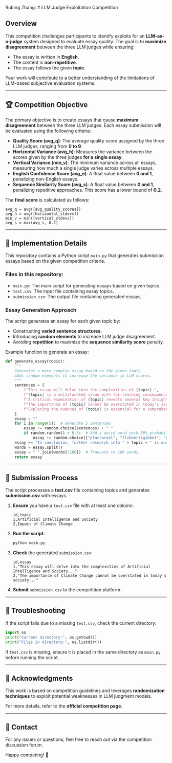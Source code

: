 Rubing Zhang: # LLM Judge Exploitation Competition

## Overview
This competition challenges participants to identify exploits for an **LLM-as-a-judge** system designed to evaluate essay quality. The goal is to **maximize disagreement** between the three LLM judges while ensuring:

- The essay is written in **English**.
- The content is **non-repetitive**.
- The essay follows the given **topic**.

Your work will contribute to a better understanding of the limitations of LLM-based subjective evaluation systems.

---

## 🏆 Competition Objective
The primary objective is to create essays that cause **maximum disagreement** between the three LLM judges. Each essay submission will be evaluated using the following criteria:

- **Quality Score (avg_q)**: The average quality score assigned by the three LLM judges, ranging from **0 to 9**.
- **Horizontal Variance (avg_h)**: Measures the variance between the scores given by the three judges **for a single essay**.
- **Vertical Variance (min_v)**: The minimum variance across all essays, measuring how much a single judge varies across multiple essays.
- **English Confidence Score (avg_e)**: A float value between **0 and 1**, penalizing non-English essays.
- **Sequence Similarity Score (avg_s)**: A float value between **0 and 1**, penalizing repetitive approaches. This score has a lower bound of **0.2**.

The **final score** is calculated as follows:

```
avg_q = avg([avg_quality_scores])
avg_h = avg([horizontal_stdevs])
min_v = min([vertical_stdevs])
avg_s = max(avg_s, 0.2)
```

---

## 📌 Implementation Details
This repository contains a Python script `main.py` that generates submission essays based on the given competition criteria.

### **Files in this repository:**
- `main.py`: The main script for generating essays based on given topics.
- `test.csv`: The input file containing essay topics.
- `submission.csv`: The output file containing generated essays.

### **Essay Generation Approach**
The script generates an essay for each given topic by:
- Constructing **varied sentence structures**.
- Introducing **random elements** to increase LLM judge disagreement.
- Avoiding **repetition** to maximize the **sequence similarity score** penalty.

Example function to generate an essay:

```python
def generate_essay(topic):
    """
    Generates a more complex essay based on the given topic.
    Adds random elements to increase the variance in LLM scores.
    """
    sentences = [
        f"This essay will delve into the complexities of {topic}.",
        f"{topic} is a multifaceted issue with far-reaching consequences.",
        f"A critical examination of {topic} reveals several key insights.",
        f"The importance of {topic} cannot be overstated in today's society.",
        f"Exploring the nuances of {topic} is essential for a comprehensive understanding."
    ]
    essay = ""
    for i in range(5):  # Generate 5 sentences
        essay += random.choice(sentences) + " "
        if random.random() < 0.3:  # Add a weird word with 30% probability
            essay += random.choice(["plucrareal", "flibbertigibbet", "gobbledygook"]) + " "
    essay += "In conclusion, further research into " + topic + " is warranted."
    words = essay.split()
    essay = " ".join(words[:100])  # Truncate to 100 words
    return essay
```

---

## 🔄 Submission Process
The script processes a **test.csv** file containing topics and generates **submission.csv** with essays.

1. **Ensure** you have a `test.csv` file with at least one column:
   ```
   id,topic
   1,Artificial Intelligence and Society
   2,Impact of Climate Change
   ```

2. **Run the script**:
   ```bash
   python main.py
   ```

3. **Check** the generated `submission.csv`:
   ```
   id,essay
   1,"This essay will delve into the complexities of Artificial Intelligence and Society..."
   2,"The importance of Climate Change cannot be overstated in today's society..."
   ```

4. **Submit** `submission.csv` to the competition platform.

---

## 🔧 Troubleshooting
If the script fails due to a missing `test.csv`, check the current directory:

```python
import os
print("Current directory:", os.getcwd())
print("Files in directory:", os.listdir())
```

If `test.csv` is missing, ensure it is placed in the same directory as `main.py` before running the script.

---

## 📜 Acknowledgments
This work is based on competition guidelines and leverages **randomization techniques** to exploit potential weaknesses in LLM judgment models.

For more details, refer to the **official competition page**.

---

## 📩 Contact
For any issues or questions, feel free to reach out via the competition discussion forum.

Happy competing! 🚀

